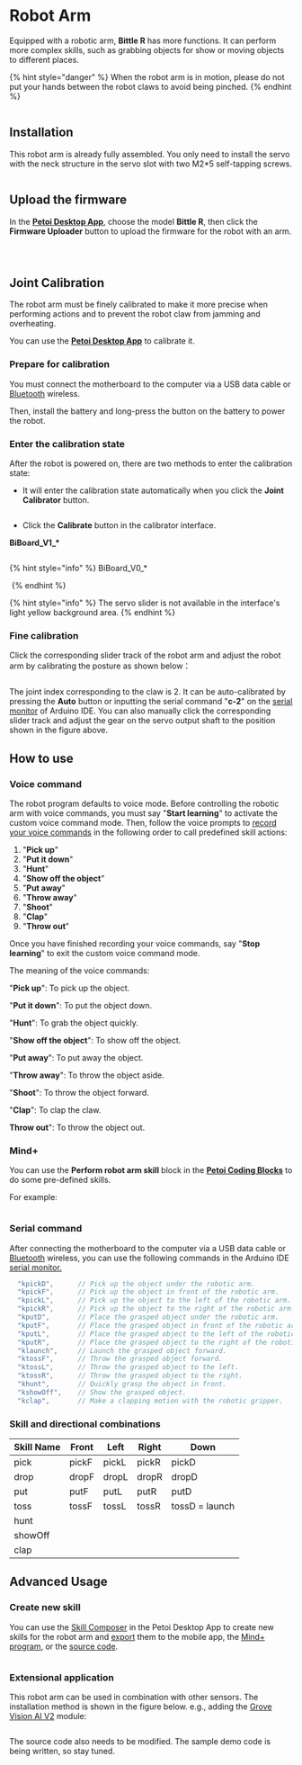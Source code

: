# Robot Arm

Equipped with a robotic arm, **Bittle R** has more functions. It can perform more complex skills, such as grabbing objects for show or moving objects to different places.

{% hint style="danger" %}
When the robot arm is in motion, please do not put your hands between the robot claws to avoid being pinched.
{% endhint %}

<figure><img src="../.gitbook/assets/001.png" alt=""><figcaption></figcaption></figure>

## Installation

This robot arm is already fully assembled. You only need to install the servo with the neck structure in the servo slot with two M2\*5 self-tapping screws.

<figure><img src="../.gitbook/assets/Neck.jpeg" alt=""><figcaption></figcaption></figure>

## Upload the firmware

In the [**Petoi Desktop App**](https://docs.petoi.com/desktop-app/introduction), choose the model **Bittle R**, then click the **Firmware Uploader** button to upload the firmware for the robot with an arm.

<div><figure><img src="../.gitbook/assets/image (524).png" alt=""><figcaption></figcaption></figure> <figure><img src="../.gitbook/assets/FirmwareUpload01.jpeg" alt=""><figcaption></figcaption></figure></div>

<figure><img src="../.gitbook/assets/image (526).png" alt=""><figcaption></figcaption></figure>

## Joint Calibration

The robot arm must be finely calibrated to make it more precise when performing actions and to prevent the robot claw from jamming and overheating.

You can use the [**Petoi Desktop App**](https://docs.petoi.com/desktop-app/joint-calibrator) to calibrate it.

### Prepare for calibration <a href="#prepare-for-calibration" id="prepare-for-calibration"></a>

You must connect the motherboard to the computer via a USB data cable or [Bluetooth](https://docs.petoi.com/bluetooth-connection#for-biboard) wireless.

Then, install the battery and long-press the button on the battery to power the robot.

### Enter the calibration state

After the robot is powered on, there are two methods to enter the calibration state:

* It will enter the calibration state automatically when you click the **Joint Calibrator** button.

<figure><img src="../.gitbook/assets/image (527).png" alt=""><figcaption></figcaption></figure>

* Click the **Calibrate** button in the calibrator interface.

**BiBoard\_V1\_\***

<figure><img src="../.gitbook/assets/image (528).png" alt=""><figcaption></figcaption></figure>

{% hint style="info" %}
BiBoard\_V0\_\*

<img src="../.gitbook/assets/image (529).png" alt="" data-size="original">
{% endhint %}

{% hint style="info" %}
The servo slider is not available in the interface's light yellow background area.
{% endhint %}

### Fine calibration

Click the corresponding slider track of the robot arm and adjust the robot arm by calibrating the posture as shown below：

<figure><img src="../.gitbook/assets/rotationDirections.jpeg" alt=""><figcaption></figcaption></figure>

The joint index corresponding to the claw is 2. It can be auto-calibrated by pressing the **Auto** button or inputting the serial command "**c-2**" on the [serial monitor](https://docs.petoi.com/arduino-ide/serial-monitor#biboard) of Arduino IDE. You can also manually click the corresponding slider track and adjust the gear on the servo output shaft to the position shown in the figure above.

## How to use

### Voice command

The robot program defaults to voice mode. Before controlling the robotic arm with voice commands, you must say "**Start learning**" to activate the custom voice command mode. Then, follow the voice prompts to [record your voice commands](https://docs.petoi.com/extensible-modules/voice-command-module#record-customized-voice-commands) in the following order to call predefined skill actions:

1. "**Pick up**"
2. "**Put it down**"
3. "**Hunt**"
4. "**Show off the object**"
5. "**Put away**"
6. "**Throw away**"
7. "**Shoot**"
8. "**Clap**"
9. "**Throw out**"

Once you have finished recording your voice commands, say "**Stop learning**" to exit the custom voice command mode.

The meaning of the voice commands:

"**Pick up**": To pick up the object.

&#x20;"**Put it down**": To put the object down.

"**Hunt**": To grab the object quickly.

"**Show off the object**": To show off the object.

"**Put away**": To put away the object.

"**Throw away**": To throw the object aside.

&#x20;"**Shoot**":  To throw the object forward.

"**Clap**": To clap the claw.

**Throw out**": To throw the object out.

### Mind+

You can use the **Perform robot arm skill** block in the [**Petoi Coding Blocks**](https://docs.petoi.com/block-based-programming/petoi-coding-blocks) to do some pre-defined skills.

For example:

<figure><img src="../.gitbook/assets/image (533).png" alt=""><figcaption></figcaption></figure>

### Serial command

After connecting the motherboard to the computer via a USB data cable or [Bluetooth](https://docs.petoi.com/bluetooth-connection#for-biboard) wireless, you can use the following commands in the Arduino IDE [serial monitor.](https://docs.petoi.com/arduino-ide/serial-monitor#biboard)

```cpp
  "kpickD",      // Pick up the object under the robotic arm.
  "kpickF",      // Pick up the object in front of the robotic arm.
  "kpickL",      // Pick up the object to the left of the robotic arm.
  "kpickR",      // Pick up the object to the right of the robotic arm.
  "kputD",       // Place the grasped object under the robotic arm.
  "kputF",       // Place the grasped object in front of the robotic arm.
  "kputL",       // Place the grasped object to the left of the robotic arm.
  "kputR",       // Place the grasped object to the right of the robotic arm.
  "klaunch",     // Launch the grasped object forward.
  "ktossF",      // Throw the grasped object forward.
  "ktossL",      // Throw the grasped object to the left.
  "ktossR",      // Throw the grasped object to the right.
  "khunt",       // Quickly grasp the object in front.
  "kshowOff",    // Show the grasped object.
  "kclap",       // Make a clapping motion with the robotic gripper.
```

### Skill and directional combinations

| Skill Name | Front | Left   | Right | Down           |
| ---------- | ----- | ------ | ----- | -------------- |
| pick       | pickF |  pickL | pickR | pickD          |
| drop       | dropF | dropL  | dropR | dropD          |
| put        | putF  | putL   | putR  | putD           |
| toss       | tossF | tossL  | tossR | tossD = launch |
| hunt       |       |        |       |                |
| showOff    |       |        |       |                |
| clap       |       |        |       |                |

## Advanced Usage

### Create new skill

You can use the [Skill Composer](https://docs.petoi.com/desktop-app/skill-composer) in the Petoi Desktop App to create new skills for the robot arm and [export](https://docs.petoi.com/desktop-app/skill-composer#export-the-skill) them to the mobile app, the [Mind+ program](https://docs.petoi.com/block-based-programming/petoi-coding-blocks#perform-the-skill-in-the-file),  or the [source code](https://docs.petoi.com/applications/skill-creation).

<figure><img src="../.gitbook/assets/image (530).png" alt=""><figcaption></figcaption></figure>

### Extensional application

This robot arm can be used in combination with other sensors. The installation method is shown in the figure below. e.g., adding the [Grove Vision AI V2](https://docs.petoi.com/extensible-modules/advanced-development-and-application-of-ai-vision-modules) module:

<figure><img src="../.gitbook/assets/image (531).png" alt=""><figcaption></figcaption></figure>

The source code also needs to be modified. The sample demo code is being written, so stay tuned.

